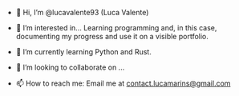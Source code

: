 - 👋 Hi, I’m @lucavalente93 (Luca Valente)

- 👀 I’m interested in...
  Learning programming and, in this case, documenting my progress and use it on a visible portfolio.
  
- 🌱 I’m currently learning
  Python and Rust.
  
- 💞️ I’m looking to collaborate on ...

- 📫 How to reach me:
Email me at contact.lucamarins@gmail.com

<!---
lucavalente93/lucavalente93 is a ✨ special ✨ repository because its `README.md` (this file) appears on your GitHub profile.
You can click the Preview link to take a look at your changes.
--->
